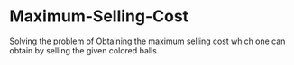 # Maximum-Selling-Cost
Solving the problem of Obtaining the maximum selling cost which one can obtain by selling the given colored balls.

